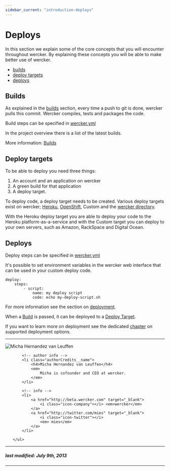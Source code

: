 ```yaml
---
sidebar_current: "introduction-deploys"
---
```


# Deploys

In this section we explain some of the core concepts that you will encounter throughout wercker. By explaining these concepts you will be able to make better use of wercker.

* [builds](#builds)
* [deploy targets](#deploy-targets)
* [deploys](#deploys)

<a id="builds"></a>
## Builds

As explained in the [builds](/articles/introduction/builds.html)
section, every time a push to git is done, wercker pulls this commit. Wercker compiles, tests and packages the code.

Build steps can be specified in [wercker.yml](/articles/werckeryml/)

In the project overview there is a list of the latest builds.

More information: [Builds](builds.html)

<a id="deploy-targets"></a>
## Deploy targets

To be able to deploy you need three things:

1. An account and an application on wercker
2. A green build for that application
3. A deploy target.

To deploy code, a deploy target needs to be created. Various deploy
targets exist on wercker; [Heroku](/articles/deployment/heroku.html),
[OpenShift](/articles/deployment/openshift.html), Custom and the
[wercker directory](/articles/directory).

With the Heroku deploy target you are able to deploy your code to the
Heroku platform-as-a-service and with the Custom target you can deploy
to your own servers, such as Amazon, RackSpace and Digital Ocean.

<a id="deploys"></a>
## Deploys

Deploy steps can be specified in [wercker.yml](/articles/werckeryml/)

It's possible to set environment variables in the wercker web interface that can be used in your custom deploy code.

    deploy:
        steps:
            - script:
                name: my deploy script
                code: echo my-deploy-script.sh

For more information see the section on
[deployment](/articles/deployment).

When a [Build](/articles/introduction/builds.html) is passed, it can be deployed to a [Deploy Target](#deploy-targets).

If you want to learn more on deployment see the dedicated [chapter](/articles/deployment/) on supported deployment options.

-------

<div class="authorCredits">
    <span class="profile-picture">
        <img src="https://secure.gravatar.com/avatar/d4b19718f9748779d7cf18c6303dc17f?d=identicon&s=192" alt="Micha Hernandez van Leuffen"/>
    </span>
    <ul class="authorCredits">

        <!-- author info -->
        <li class="authorCredits__name">
            <h4>Micha Hernandez van Leuffen</h4>
            <em>
                Micha is cofounder and CEO at wercker.
            </em>
        </li>

        <!-- info -->
        <li>
            <a href="http://beta.wercker.com" target="_blank">
                <i class="icon-company"></i> <em>wercker</em>
            </a>
            <a href="http://twitter.com/mies" target="_blank">
                <i class="icon-twitter"></i>
                <em> mies</em>
            </a>
        </li>

    </ul>
</div>

-------
##### last modified:  July 9th, 2013
-------
